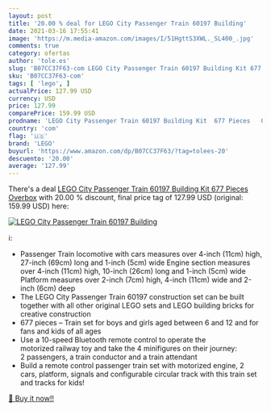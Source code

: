 ```yaml
---
layout: post
title: '20.00 % deal for LEGO City Passenger Train 60197 Building'
date: 2021-03-16 17:55:41
image: 'https://m.media-amazon.com/images/I/51HgttS3XWL._SL400_.jpg'
comments: true
category: ofertas
author: 'tole.es'
slug: 'B07CC37F63-com LEGO City Passenger Train 60197 Building Kit 677 Pieces...'
sku: 'B07CC37F63-com'
tags: [ 'lego', ]
actualPrice: 127.99 USD
currency: USD
price: 127.99
comparePrice: 159.99 USD
prodname: 'LEGO City Passenger Train 60197 Building Kit  677 Pieces   Overbox'
country: 'com'
flag: '🇺🇸'
brand: 'LEGO'
buyurl: 'https://www.amazon.com/dp/B07CC37F63/?tag=tolees-20'
descuento: '20.00'
average: '127.99'
---
```


There's a deal [LEGO City Passenger Train 60197 Building Kit  677 Pieces   Overbox](https://www.amazon.com/dp/B07CC37F63/?tag=tolees-20)  with  20.00 % discount, final price tag of  127.99 USD (original: 159.99 USD) here:

[![LEGO City Passenger Train 60197 Building](https://m.media-amazon.com/images/I/51HgttS3XWL._SL400_.jpg)](https://www.amazon.com/dp/B07CC37F63/?tag=tolees-20)

ℹ️:

- Passenger Train locomotive with cars measures over 4-inch (11cm) high, 27-inch (69cm) long and 1-inch (5cm) wide Engine section measures over 4-inch (11cm) high, 10-inch (26cm) long and 1-inch (5cm) wide Platform measures over 2-inch (7cm) high, 4-inch (11cm) wide and 2-inch (6cm) deep
- The LEGO City Passenger Train 60197 construction set can be built together with all other original LEGO sets and LEGO building bricks for creative construction
- 677 pieces – Train set for boys and girls aged between 6 and 12 and for fans and kids of all ages
- Use a 10-speed Bluetooth remote control to operate the motorized railway toy and take the 4 minifigures on their journey: 2 passengers, a train conductor and a train attendant
- Build a remote control passenger train set with motorized engine, 2 cars, platform, signals and configurable circular track with this train set and tracks for kids!

[🛒 Buy it now!!](https://www.amazon.com/dp/B07CC37F63/?tag=tolees-20)
